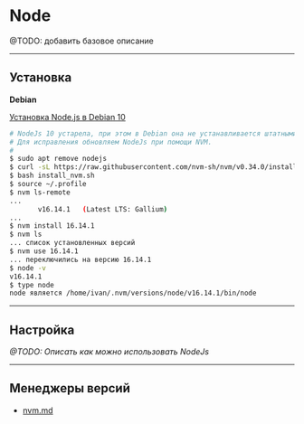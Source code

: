 # Node

@TODO: добавить базовое описание

<hr>

## Установка

**Debian**

[Установка Node.js в Debian 10](https://www.8host.com/blog/ustanovka-node-js-v-debian-10/)
```bash
# NodeJs 10 устарела, при этом в Debian она не устанавливается штатными средствами.
# Для исправления обновляем NodeJs при помощи NVM.
#
$ sudo apt remove nodejs
$ curl -sL https://raw.githubusercontent.com/nvm-sh/nvm/v0.34.0/install.sh -o install_nvm.sh
$ bash install_nvm.sh
$ source ~/.profile
$ nvm ls-remote
...
       v16.14.1   (Latest LTS: Gallium)
...
$ nvm install 16.14.1
$ nvm ls
... список установленных версий
$ nvm use 16.14.1
... переключились на версию 16.14.1
$ node -v
v16.14.1
$ type node
node является /home/ivan/.nvm/versions/node/v16.14.1/bin/node
```

<hr>

## Настройка

*@TODO: Описать как можно использовать NodeJs*

<hr>

## Менеджеры версий

* [nvm.md](nvm.md)
